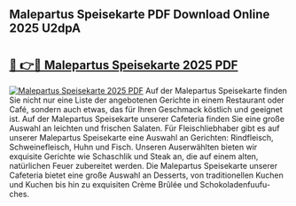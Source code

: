 ## Malepartus Speisekarte PDF Download Online 2025 U2dpA

# <h2><a href="http://gcddlii.nevu.top/?p=Malepartus+Speisekarte">🔗 👉🔴 Malepartus Speisekarte 2025 PDF</a></h2>

[![Malepartus Speisekarte 2025 PDF](https://i.imgur.com/dBaPXMq.png)](http://gcddlii.nevu.top/?p=Malepartus+Speisekarte)
Auf der Malepartus Speisekarte finden Sie nicht nur eine Liste der angebotenen Gerichte in einem Restaurant oder Café, sondern auch etwas, das für Ihren Geschmack köstlich und geeignet ist. Auf der Malepartus Speisekarte unserer Cafeteria finden Sie eine große Auswahl an leichten und frischen Salaten. Für Fleischliebhaber gibt es auf unserer Malepartus Speisekarte eine Auswahl an Gerichten: Rindfleisch, Schweinefleisch, Huhn und Fisch. Unseren Auserwählten bieten wir exquisite Gerichte wie Schaschlik und Steak an, die auf einem alten, natürlichen Feuer zubereitet werden. Die Malepartus Speisekarte unserer Cafeteria bietet eine große Auswahl an Desserts, von traditionellen Kuchen und Kuchen bis hin zu exquisiten Crème Brûlée und Schokoladenfuufu-ches.

